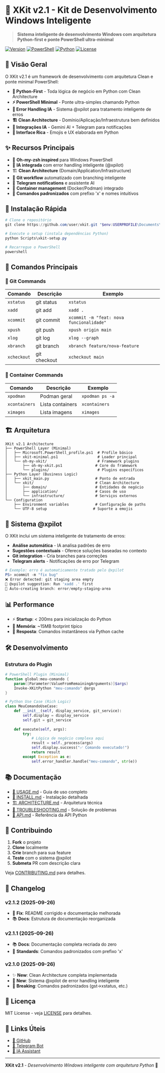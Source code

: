 # 🎨 XKit v2.1 - Kit de Desenvolvimento Windows Inteligente

> **Sistema inteligente de desenvolvimento Windows com arquitetura Python-first e ponte PowerShell ultra-minimal**

[![Version](https://img.shields.io/badge/version-2.1.2-blue.svg)](https://github.com/user/xkit)
[![PowerShell](https://img.shields.io/badge/PowerShell-5.1%2B-blue.svg)](https://github.com/PowerShell/PowerShell)
[![Python](https://img.shields.io/badge/Python-3.11+-green.svg)](https://www.python.org/)
[![License](https://img.shields.io/badge/License-MIT-yellow.svg)](LICENSE)

## 🎯 Visão Geral

O XKit v2.1 é um framework de desenvolvimento com arquitetura Clean e ponte minimal PowerShell:

- **🐍 Python-First** - Toda lógica de negócio em Python com Clean Architecture
- **⚡ PowerShell Minimal** - Ponte ultra-simples chamando Python
- **🤖 Error Handling IA** - Sistema @xpilot para tratamento inteligente de erros
- **🏗️ Clean Architecture** - Domínio/Aplicação/Infraestrutura bem definidos
- **📱 Integrações IA** - Gemini AI + Telegram para notificações
- **🎨 Interface Rica** - Emojis e UX elaborada em Python

## ✨ Recursos Principais

- 🎨 **Oh-my-zsh inspired** para Windows PowerShell
- 🤖 **IA integrada** com error handling inteligente (@xpilot)
- 🏗️ **Clean Architecture** (Domain/Application/Infrastructure) 
- 🔧 **Git workflow** automatizado com branching inteligente
- 📱 **Telegram notifications** e assistente AI
- 🐳 **Container management** (Docker/Podman) integrado
- 🎯 **Comandos padronizados** com prefixo 'x' e nomes intuitivos

## 🚀 Instalação Rápida

```powershell
# Clone o repositório
git clone https://github.com/user/xkit.git "$env:USERPROFILE\Documents\WindowsPowerShell"

# Execute o setup (instala dependências Python)
python Scripts\xkit-setup.py

# Recarregue o PowerShell
powershell
```

## 🎯 Comandos Principais

### 📁 Git Commands

| Comando | Descrição | Exemplo |
|---------|-----------|---------|
| `xstatus` | git status | `xstatus` |
| `xadd` | git add | `xadd .` |
| `xcommit` | git commit | `xcommit -m "feat: nova funcionalidade"` |
| `xpush` | git push | `xpush origin main` |
| `xlog` | git log | `xlog --graph` |
| `xbranch` | git branch | `xbranch feature/nova-feature` |
| `xcheckout` | git checkout | `xcheckout main` |

### 🐳 Container Commands

| Comando | Descrição | Exemplo |
|---------|-----------|---------|
| `xpodman` | Podman geral | `xpodman ps -a` |
| `xcontainers` | Lista containers | `xcontainers` |
| `ximages` | Lista imagens | `ximages` |

## 🏗️ Arquitetura

```
XKit v2.1 Architecture
├── PowerShell Layer (Minimal)
│   ├── Microsoft.PowerShell_profile.ps1  # Profile básico
│   ├── xkit-minimal.ps1                  # Loader principal
│   └── oh-my-xkit/                       # Framework plugins
│       ├── oh-my-xkit.ps1               # Core do framework
│       └── plugins/                      # Plugins específicos
├── Python Layer (Business Logic)
│   ├── xkit_main.py                     # Ponto de entrada
│   └── xkit/                            # Clean Architecture
│       ├── domain/                      # Entidades de negócio
│       ├── application/                 # Casos de uso
│       └── infrastructure/              # Serviços externos
└── Configuration
    ├── Environment variables            # Configuração de paths
    └── UTF-8 setup                     # Suporte a emojis
```

## 🤖 Sistema @xpilot

O XKit inclui um sistema inteligente de tratamento de erros:

- **Análise automática** - IA analisa padrões de erro
- **Sugestões contextuais** - Oferece soluções baseadas no contexto
- **Git integration** - Cria branches para correções
- **Telegram alerts** - Notificações de erro por Telegram

```powershell
# Exemplo: erro é automaticamente tratado pelo @xpilot
PS> xcommit -m "fix bug"
❌ Error detected: git staging area empty
🤖 @xpilot suggestion: Run 'xadd .' first
📝 Auto-creating branch: error/empty-staging-area
```

## 📊 Performance

- ⚡ **Startup**: < 200ms para inicialização do Python
- 🧠 **Memória**: ~15MB footprint típico
- 🔄 **Resposta**: Comandos instantâneos via Python cache

## 🛠️ Desenvolvimento

### Estrutura do Plugin

```powershell
# PowerShell Plugin (Minimal)
function global:meu-comando {
    param([Parameter(ValueFromRemainingArguments)]$args)
    Invoke-XKitPython "meu-comando" @args
}
```

```python
# Python Use Case (Rich Logic)
class MeuComandoUseCase:
    def __init__(self, display_service, git_service):
        self.display = display_service
        self.git = git_service
    
    def execute(self, args):
        try:
            # Lógica de negócio complexa aqui
            result = self._process(args)
            self.display.success("✅ Comando executado!")
            return result
        except Exception as e:
            self.error_handler.handle("meu-comando", str(e))
```

## 📚 Documentação

- [📖 USAGE.md](USAGE.md) - Guia de uso completo
- [🔧 INSTALL.md](INSTALL.md) - Instalação detalhada  
- [🏗️ ARCHITECTURE.md](ARCHITECTURE.md) - Arquitetura técnica
- [🐛 TROUBLESHOOTING.md](TROUBLESHOOTING.md) - Solução de problemas
- [📝 API.md](API.md) - Referência da API Python

## 🤝 Contribuindo

1. **Fork** o projeto
2. **Clone** localmente
3. **Crie** branch para sua feature
4. **Teste** com o sistema @xpilot
5. **Submeta** PR com descrição clara

Veja [CONTRIBUTING.md](CONTRIBUTING.md) para detalhes.

## 📜 Changelog

### v2.1.2 (2025-09-26)
- 🐛 **Fix**: README corrigido e documentação melhorada
- 📚 **Docs**: Estrutura de documentação reorganizada

### v2.1.1 (2025-09-26)  
- 📚 **Docs**: Documentação completa recriada do zero
- 🎯 **Standards**: Comandos padronizados com prefixo 'x'

### v2.1.0 (2025-09-26)
- ✨ **New**: Clean Architecture completa implementada
- 🤖 **New**: Sistema @xpilot de error handling inteligente
- 🔧 **Breaking**: Comandos padronizados (gst→xstatus, etc.)

## 📄 Licença

MIT License - veja [LICENSE](LICENSE) para detalhes.

## 🔗 Links Úteis

- [🐙 GitHub](https://github.com/user/xkit)
- [📱 Telegram Bot](https://t.me/xkit_bot)
- [🤖 IA Assistant](https://gemini.google.com/)

---

**XKit v2.1** - *Desenvolvimento Windows inteligente com arquitetura Python* 🚀